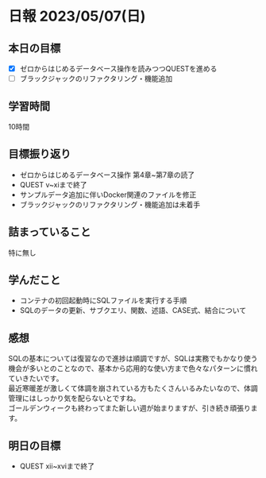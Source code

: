 # 日報 2023/05/07(日)

## 本日の目標
- [x] ゼロからはじめるデータベース操作を読みつつQUESTを進める
- [ ] ブラックジャックのリファクタリング・機能追加

## 学習時間
10時間

## 目標振り返り
- ゼロからはじめるデータベース操作 第4章~第7章の読了
- QUEST v~xiまで終了
- サンプルデータ追加に伴いDocker関連のファイルを修正
- ブラックジャックのリファクタリング・機能追加は未着手

## 詰まっていること
特に無し

## 学んだこと
- コンテナの初回起動時にSQLファイルを実行する手順
- SQLのデータの更新、サブクエリ、関数、述語、CASE式、結合について

## 感想
SQLの基本については復習なので進捗は順調ですが、SQLは実務でもかなり使う機会が多いとのことなので、基本から応用的な使い方まで色々なパターンに慣れていきたいです。  
最近寒暖差が激しくて体調を崩されている方もたくさんいるみたいなので、体調管理にはしっかり気を配らないとですね。  
ゴールデンウィークも終わってまた新しい週が始まりますが、引き続き頑張ります。

## 明日の目標
- QUEST xii~xviまで終了

